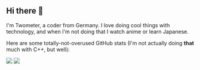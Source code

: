 ## Hi there 👋

I'm Twometer, a coder from Germany. I love doing cool things with technology, and when I'm not doing that I watch anime or learn Japanese.

Here are some totally-not-overused GitHub stats (I'm not actually doing **that** much with C++, but well):

![](https://github-readme-stats.vercel.app/api?username=Twometer&count_private=true&show_icons=true&theme=nord&border_radius=4&bg_color=-60,0e1420,262c38&border_color=2e3440&icon_color=81A1C1&line_height=24)
![](https://github-readme-stats.vercel.app/api/top-langs?username=Twometer&count_private=true&show_icons=true&hide=html,c,css,objective-c&layout=compact&langs_count=8&theme=nord&border_radius=4&bg_color=-60,0e1420,262c38&border_color=2e3440&icon_color=81A1C1)
